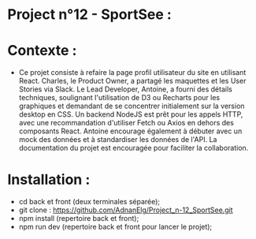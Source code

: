 # Project n°12 - SportSee :

# Contexte :

- Ce projet consiste à refaire la page profil utilisateur du site en utilisant React. Charles, le Product Owner, a partagé les maquettes et les User Stories via Slack. Le Lead Developer, Antoine, a fourni des détails techniques, soulignant l'utilisation de D3 ou Recharts pour les graphiques et demandant de se concentrer initialement sur la version desktop en CSS. Un backend NodeJS est prêt pour les appels HTTP, avec une recommandation d'utiliser Fetch ou Axios en dehors des composants React. Antoine encourage également à débuter avec un mock des données et à standardiser les données de l'API. La documentation du projet est encouragée pour faciliter la collaboration.

# Installation :

- cd back et front (deux terminales séparée);
- git clone : https://github.com/AdnanElg/Project_n-12_SportSee.git
- npm install (repertoire back et front);
- npm run dev (repertoire back et front pour lancer le projet);

